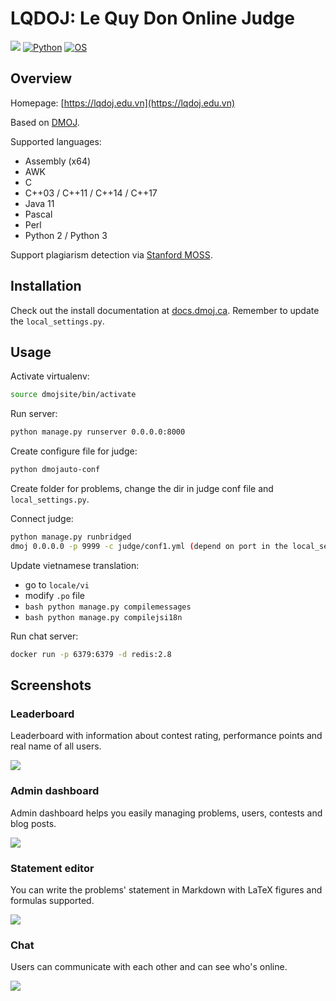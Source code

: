 LQDOJ: Le Quy Don Online Judge
===

[![](https://github.com/DMOJ/online-judge/workflows/build/badge.svg)](https://lqdoj.edu.vn/)
[![Python](https://img.shields.io/pypi/pyversions/tensorflow.svg?style=plastic)](https://python.org)
[![OS](https://img.shields.io/badge/Ubuntu-16.04%20%7C%2018.04%20%7C%2020.04-brightgreen)](https://ubuntu.com/download)

## Overview

Homepage: [https://lqdoj.edu.vn](https://lqdoj.edu.vn)

Based on [DMOJ](https://dmoj.ca/).

Supported languages: 

- Assembly (x64)
- AWK
- C
- C++03 / C++11 / C++14 / C++17
- Java 11
- Pascal
- Perl
- Python 2 / Python 3

Support plagiarism detection via [Stanford MOSS](https://theory.stanford.edu/~aiken/moss/).

## Installation

Check out the install documentation at [docs.dmoj.ca](docs.dmoj.ca). Remember to update the `local_settings.py`.

## Usage

Activate virtualenv:
```bash
source dmojsite/bin/activate
```

Run server:
```bash
python manage.py runserver 0.0.0.0:8000
```

Create configure file for judge:
```bash
python dmojauto-conf
```

Create folder for problems, change the dir in judge conf file and `local_settings.py`.

Connect judge:
```bash
python manage.py runbridged
dmoj 0.0.0.0 -p 9999 -c judge/conf1.yml (depend on port in the local_settings.py and directory of conf file)
```

Update vietnamese translation:
 - go to `locale/vi`
 - modify `.po` file
 - ```bash python manage.py compilemessages```
 - ```bash python manage.py compilejsi18n```

Run chat server:
```bash
docker run -p 6379:6379 -d redis:2.8
```

## Screenshots

### Leaderboard

Leaderboard with information about contest rating, performance points and real name of all users.

![](https://i.imgur.com/ampxHXM.png)

### Admin dashboard

Admin dashboard helps you easily managing problems, users, contests and blog posts.

![](https://i.imgur.com/iccr3mh.png)

### Statement editor

You can write the problems' statement in Markdown with LaTeX figures and formulas supported.

![](https://i.imgur.com/CQVC754.png)

### Chat

Users can communicate with each other and can see who's online.

![](https://i.imgur.com/y9SGCgl.png)